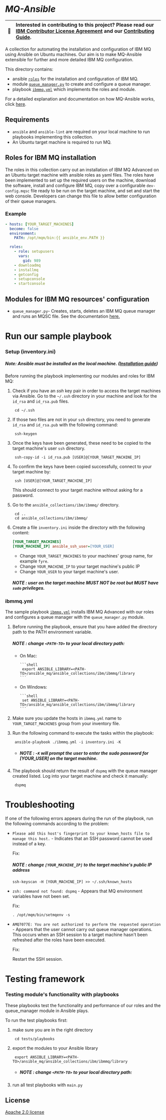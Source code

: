 # *MQ-Ansible*

| :memo:        | Interested in contributing to this project? Please read our [IBM Contributor License Agreement](CLA.md) and our [Contributing Guide](CONTRIBUTING.md).       |
|---------------|:------------------------|

A collection for automating the installation and configuration of IBM MQ using Ansible on Ubuntu machines. Our aim is to make MQ-Ansible extensible for further and more detailed IBM MQ configuration.

This directory contains:
- ansible [`roles`](https://github.com/ibm-messaging/mq-ansible/tree/main/ansible_collections/ibm/ibmmq/roles) for the installation and configuration of IBM MQ.
- module [`queue_manager.py`](ansible_collections/ibm/ibmmq/library/queue_manager.py) to create and configure a queue manager.
- playbook [`ibmmq.yml`](ansible_collections/ibm/ibmmq/ibmmq.yml) which implements the roles and module.

For a detailed explanation and documentation on how MQ-Ansible works, click [here](https://github.com/ibm-messaging/mq-ansible/wiki).

## Requirements

- `ansible` and `ansible-lint` are required on your local machine to run playbooks implementing this collection.
- An Ubuntu target machine is required to run MQ.

## Roles for IBM MQ installation

The roles in this collection carry out an installation of IBM MQ Advanced on an Ubuntu target machine with ansible roles as yaml files. The roles have been implemented to set up the required users on the machine, download the software, install and configure IBM MQ, copy over a configurable `dev-config.mqsc` file ready to be run on the target machine, and set and start the web console. Developers can change this file to allow better configuration of their queue managers.


### Example

```yaml
- hosts: [YOUR_TARGET_MACHINES]
  become: false
  environment:
    PATH: /opt/mqm/bin:{{ ansible_env.PATH }}

  roles: 
    - role: setupusers
      vars:
        gid: 989
    - downloadmq
    - installmq
    - getconfig
    - setupconsole
    - startconsole
```

## Modules for IBM MQ resources' configuration

- `queue_manager.py`- Creates, starts, deletes an IBM MQ queue manager and runs an MQSC file. See the documentation [here.](QUEUE_MANAGER.md)

# Run our sample playbook

### Setup (inventory.ini)

##### Note: *Ansible* must be installed on the local machine. ([Installation guide](https://docs.ansible.com/ansible/latest/installation_guide/intro_installation.html))

Before running the playbook implementing our modules and roles for IBM MQ:

1. Check if you have an *ssh* key pair in order to access the target machines via Ansible. Go to the `~/.ssh` directory in your machine and look for the `id_rsa` and `id_rsa.pub` files.

    ```shell
     cd ~/.ssh
    ```

2. If those two files are not in your `ssh` directory, you need to generate `id_rsa` and `id_rsa.pub` with the following command:

    ```shell
     ssh-keygen
    ```

3. Once the keys have been generated, these need to be copied to the target machine's user `ssh` directory. 

    ```shell
     ssh-copy-id -i id_rsa.pub [USER]@[YOUR_TARGET_MACHINE_IP]
    ```
    
4. To confirm the keys have been copied successfully, connect to your target machine by:

    ```shell
     ssh [USER]@[YOUR_TARGET_MACHINE_IP]
    ```
    This should connect to your target machine without asking for a password.
    
5. Go to the `ansible_collections/ibm/ibmmq/` directory.

    ```shell
     cd ..
     cd ansible_collections/ibm/ibmmq/
    ```


6. Create a file `inventory.ini` inside the directory with the following content:
  
    ```ini
    [YOUR_TARGET_MACHINES]
    [YOUR_MACHINE_IP] ansible_ssh_user=[YOUR_USER]
    ```

   - Change `YOUR_TARGET_MACHINES` to your machines' group name, for example `fyre`.
   - Change `YOUR_MACHINE_IP` to your target machine's public IP
   - Change `YOUR_USER` to your target machine's user.
   ##### *NOTE* : user on the target machine MUST NOT be root but MUST have `sudo` privileges.

### ibmmq.yml

The sample playbook [`ibmmq.yml`](ansible_collections/ibm/ibmmq/ibmmq.yml) installs IBM MQ Advanced with our roles and configures a queue manager with the `queue_manager.py` module.

1. Before running the playbook, ensure that you have added the directory path to the PATH environment variable.

    ##### *NOTE* : change `<PATH-TO>` to your local directory path:

    - On Mac:

          ```shell
           export ANSIBLE_LIBRARY=<PATH-TO>/ansible_mq/ansible_collections/ibm/ibmmq/library
          ```

    - On Windows: 

          ```shell
           set ANSIBLE_LIBRARY=<PATH-TO>/ansible_mq/ansible_collections/ibm/ibmmq/library
          ```

2. Make sure you update the hosts in `ibmmq.yml` name to `YOUR_TARGET_MACHINES` group from your inventory file.

3. Run the following command to execute the tasks within the playbook:
      ```shell
       ansible-playbook ./ibmmq.yml -i inventory.ini -K
      ```
      - ##### *NOTE* : `-K` will prompt the user to enter the sudo password for [YOUR_USER] on the target machine.

4. The playbook should return the result of `dspmq` with the queue manager created listed. Log into your target machine and check it manually:

    ```shell
     dspmq
    ```

# Troubleshooting

If one of the following errors appears during the run of the playbook, run the following commands according to the problem:

- `Please add this host's fingerprint to your known_hosts file to manage this host.` - Indicates that an SSH password cannot be used instead of a key. 
  
  Fix:
    ##### *NOTE* : change `[YOUR_MACHINE_IP]` to the target machine's public IP address
  ```shell
  ssh-keyscan -H [YOUR_MACHINE_IP] >> ~/.ssh/known_hosts
  ```
- `zsh: command not found: dspmq` - Appears that MQ environment variables have not been set.

  Fix:
  ```shell
  . /opt/mqm/bin/setmqenv -s
  ```
- `AMQ7077E: You are not authorized to perform the requested operation` - Appears that the user cannot carry out queue manager operations. This occurs when an SSH session to a target machine hasn't been refreshed after the roles have been executed.
  
  Fix:

  Restart the SSH session.


# Testing framework

### Testing module's functionality with playbooks

These playbooks test the functionality and performance of our roles and the queue_manager module in Ansible plays.

To run the test playbooks first:

1. make sure you are in the right directory 
    ```shell
     cd tests/playbooks
    ```
2. export the modules to your Ansible library
    ```shell
     export ANSIBLE_LIBRARY=<PATH-TO>/ansible_mq/ansible_collections/ibm/ibmmq/library
    ```
   - ##### *NOTE* : change `<PATH-TO>` to your local directory path:
3. run all test playbooks with `main.py`

## License

[Apache 2.0 license](LICENSE)
